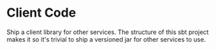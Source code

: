 # Client Code

Ship a client library for other services. The structure of this sbt project
makes it so it's trivial to ship a versioned jar for other services to use.
